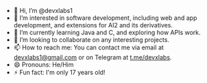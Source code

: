 
- 👋 Hi, I’m @devxlabs1
- 👀 I’m interested in software development, including web and app development, and extensions for AI2 and its derivatives.
- 🌱 I’m currently learning Java and C, and exploring how APIs work.
- 💞️ I’m looking to collaborate on any interesting projects.
- 📫 How to reach me: You can contact me via email at devxlabs1@gmail.com or on Telegram at [t.me/devxlabs](https://t.me/devxlabs).
- 😄 Pronouns: He/Him
- ⚡ Fun fact: I'm only 17 years old!
